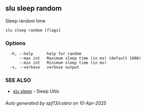 ## slu sleep random

Sleep random time

```
slu sleep random [flags]
```

### Options

```
  -h, --help      help for random
      --max int   Maximum sleep time (in ms) (default 1000)
      --min int   Minimum sleep time (in ms)
  -v, --verbose   verbose output
```

### SEE ALSO

* [slu sleep](slu_sleep.md)	 - Sleep Utils

###### Auto generated by spf13/cobra on 10-Apr-2025
